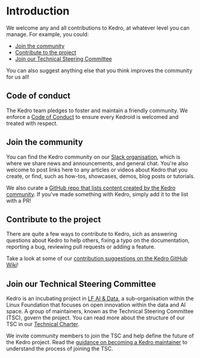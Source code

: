# Introduction

We welcome any and all contributions to Kedro, at whatever level you can manage. For example, you could:

- [Join the community](#join-the-community-and-help-it-grow)
- [Contribute to the project](#contribute-to-the-project)
- [Join our Technical Steering Committee](#join-our-technical-steering-committee)


You can also suggest anything else that you think improves the community for us all!

## Code of conduct

The Kedro team pledges to foster and maintain a friendly community. We enforce a [Code of Conduct](./CODE_OF_CONDUCT.md) to ensure every Kedroid is welcomed and treated with respect.

## Join the community

You can find the Kedro community on our [Slack organisation](https://slack.kedro.org/), which is where we share news and announcements, and general chat. You're also welcome to post links here to any articles or videos about Kedro that you create, or find, such as how-tos, showcases, demos, blog posts or tutorials.

We also curate a [GitHub repo that lists content created by the Kedro community](https://github.com/kedro-org/awesome-kedro). If you've made something with Kedro, simply add it to the list with a PR!

## Contribute to the project

There are quite a few ways to contribute to Kedro, sich as answering questions about Kedro to help others, fixing a typo on the documentation, reporting a bug, reviewing pull requests or adding a feature.

Take a look at some of our [contribution suggestions on the Kedro GitHub Wiki](https://github.com/kedro-org/kedro/wiki/Contribute-to-Kedro)!


## Join our Technical Steering Committee

Kedro is an incubating project in [LF AI & Data](https://lfaidata.foundation/), a sub-organisation within the Linux
Foundation that focuses on open innovation within the data and AI space. A group of maintainers, known as the Technical Steering Committee (TSC), govern the project. You can read more about the structure of our TSC in our [Technical Charter](./kedro_technical_charter.pdf).

We invite community members to join the TSC and help define the future of the Kedro project. Read the [guidance on becoming a Kedro maintainer](https://docs.kedro.org/en/stable/contribution/technical_steering_committee.html) to understand the process of joining the TSC.
